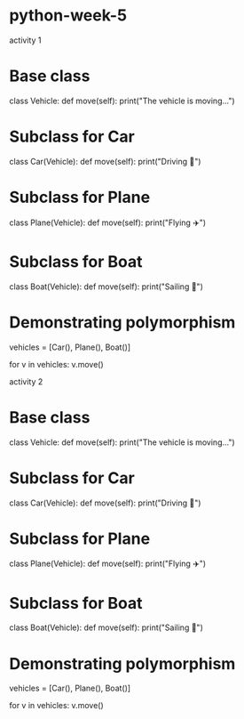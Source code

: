 # python-week-5

activity 1 

# Base class
class Vehicle:
    def move(self):
        print("The vehicle is moving...")

# Subclass for Car
class Car(Vehicle):
    def move(self):
        print("Driving 🚗")

# Subclass for Plane
class Plane(Vehicle):
    def move(self):
        print("Flying ✈️")

# Subclass for Boat
class Boat(Vehicle):
    def move(self):
        print("Sailing 🚢")

# Demonstrating polymorphism
vehicles = [Car(), Plane(), Boat()]

for v in vehicles:
    v.move()


 activity 2 

 # Base class
class Vehicle:
    def move(self):
        print("The vehicle is moving...")

# Subclass for Car
class Car(Vehicle):
    def move(self):
        print("Driving 🚗")

# Subclass for Plane
class Plane(Vehicle):
    def move(self):
        print("Flying ✈️")

# Subclass for Boat
class Boat(Vehicle):
    def move(self):
        print("Sailing 🚢")

# Demonstrating polymorphism
vehicles = [Car(), Plane(), Boat()]

for v in vehicles:
    v.move()





